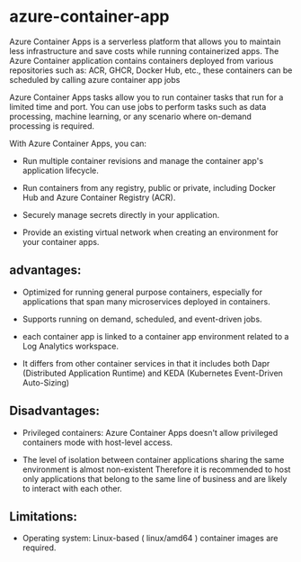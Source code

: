 # azure-container-app

Azure Container Apps is a serverless platform that allows you to maintain less infrastructure and save costs while running containerized apps.
The Azure Container application contains containers deployed from various repositories such as: ACR, GHCR, Docker Hub, etc., these containers can be scheduled by calling azure container app jobs

Azure Container Apps tasks allow you to run container tasks that run for a limited time and port. You can use jobs to perform tasks such as data processing, machine learning, or any scenario where on-demand processing is required.

With Azure Container Apps, you can:

- Run multiple container revisions and manage the container app's application lifecycle.

- Run containers from any registry, public or private, including Docker Hub and Azure Container Registry (ACR).

- Securely manage secrets directly in your application.

- Provide an existing virtual network when creating an environment for your container apps.

## advantages:
- Optimized for running general purpose containers, especially for applications that span many microservices deployed in containers.

- Supports running on demand, scheduled, and event-driven jobs.

-  each container app is linked to a container app environment related to a Log Analytics workspace.

- It differs from other container services in that it includes both Dapr (Distributed Application Runtime) and KEDA (Kubernetes Event-Driven Auto-Sizing)

## Disadvantages:
- Privileged containers: Azure Container Apps doesn't allow privileged containers mode with host-level access. 

- The level of isolation between container applications sharing the same environment is almost non-existent
Therefore it is recommended to host only applications that belong to the same line of business and are likely to interact with each other.

## Limitations:

- Operating system: Linux-based ( linux/amd64 ) container images are required.

